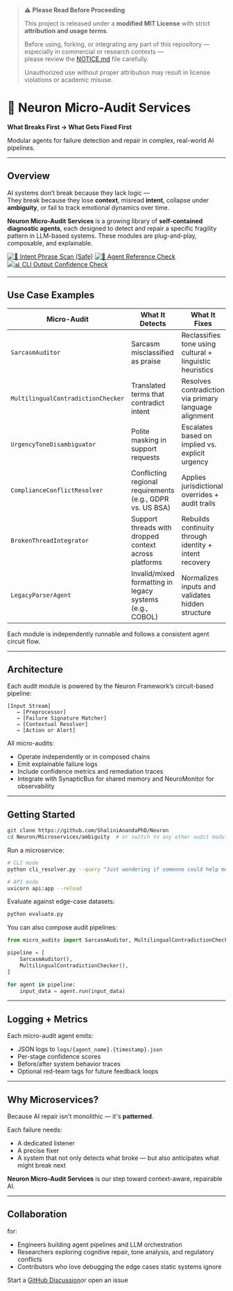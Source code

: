 > ⚠️ **Please Read Before Proceeding**
>
> This project is released under a **modified MIT License** with strict **attribution and usage terms**.
>
> Before using, forking, or integrating any part of this repository — especially in commercial or research contexts —  
> please review the [NOTICE.md](./NOTICE.md) file carefully.
>
> Unauthorized use without proper attribution may result in license violations or academic misuse.



# 🧠 Neuron Micro-Audit Services
**What Breaks First → What Gets Fixed First**

Modular agents for failure detection and repair in complex, real-world AI pipelines.

---

##  Overview

AI systems don’t break because they lack logic —  
They break because they lose **context**, misread **intent**, collapse under **ambiguity**, or fail to track emotional dynamics over time.

**Neuron Micro-Audit Services** is a growing library of **self-contained diagnostic agents**, each designed to detect and repair a specific fragility pattern in LLM-based systems. These modules are plug-and-play, composable, and explainable.

[![🧠 Intent Phrase Scan (Safe)](https://github.com/ShaliniAnandaPhD/Neuron/actions/workflows/check_message_intent_keyword.yml/badge.svg?branch=main)](https://github.com/ShaliniAnandaPhD/Neuron/actions/workflows/check_message_intent_keyword.yml)
[![🧠 Agent Reference Check](https://github.com/ShaliniAnandaPhD/Neuron/actions/workflows/verify-agent-names.yml/badge.svg?branch=main)](https://github.com/ShaliniAnandaPhD/Neuron/actions/workflows/verify-agent-names.yml)
[![📊 CLI Output Confidence Check](https://github.com/ShaliniAnandaPhD/Neuron/actions/workflows/inspect-cli-output-log.yml/badge.svg?branch=main)](https://github.com/ShaliniAnandaPhD/Neuron/actions/workflows/inspect-cli-output-log.yml)



---

##  Use Case Examples

| Micro-Audit | What It Detects | What It Fixes |
|-------------|------------------|----------------|
| `SarcasmAuditor` | Sarcasm misclassified as praise | Reclassifies tone using cultural + linguistic heuristics |
| `MultilingualContradictionChecker` | Translated terms that contradict intent | Resolves contradiction via primary language alignment |
| `UrgencyToneDisambiguator` | Polite masking in support requests | Escalates based on implied vs. explicit urgency |
| `ComplianceConflictResolver` | Conflicting regional requirements (e.g., GDPR vs. US BSA) | Applies jurisdictional overrides + audit trails |
| `BrokenThreadIntegrator` | Support threads with dropped context across platforms | Rebuilds continuity through identity + intent recovery |
| `LegacyParserAgent` | Invalid/mixed formatting in legacy systems (e.g., COBOL) | Normalizes inputs and validates hidden structure |

Each module is independently runnable and follows a consistent agent circuit flow.

---

##  Architecture

Each audit module is powered by the Neuron Framework’s circuit-based pipeline:

```text
[Input Stream] 
   → [Preprocessor] 
   → [Failure Signature Matcher] 
   → [Contextual Resolver] 
   → [Action or Alert]
```

All micro-audits:
- Operate independently or in composed chains
- Emit explainable failure logs
- Include confidence metrics and remediation traces
- Integrate with SynapticBus for shared memory and NeuroMonitor for observability

---

##  Getting Started

```bash
git clone https://github.com/ShaliniAnandaPhD/Neuron
cd Neuron/Microservices/ambiguity  # or switch to any other audit module
```

Run a microservice:

```bash
# CLI mode
python cli_resolver.py --query "Just wondering if someone could help me with my account issue."

# API mode
uvicorn api:app --reload
```

Evaluate against edge-case datasets:

```bash
python evaluate.py
```

You can also compose audit pipelines:

```python
from micro_audits import SarcasmAuditor, MultilingualContradictionChecker

pipeline = [
    SarcasmAuditor(),
    MultilingualContradictionChecker(),
]

for agent in pipeline:
    input_data = agent.run(input_data)
```

---

##  Logging + Metrics

Each micro-audit agent emits:
- JSON logs to `logs/{agent_name}.{timestamp}.json`
- Per-stage confidence scores
- Before/after system behavior traces
- Optional red-team tags for future feedback loops

---

##  Why Microservices?

Because AI repair isn't monolithic — it's **patterned**.

Each failure needs:
- A dedicated listener
- A precise fixer
- A system that not only detects what broke — but also anticipates what might break next

**Neuron Micro-Audit Services** is our step toward context-aware, repairable AI.

---

##  Collaboration

for:
- Engineers building agent pipelines and LLM orchestration
- Researchers exploring cognitive repair, tone analysis, and regulatory conflicts
- Contributors who love debugging the edge cases static systems ignore

Start a [GitHub Discussion](https://github.com/ShaliniAnandaPhD/Neuron/discussions)or open an issue 


